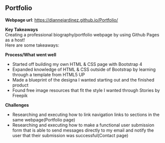 
## Portfolio

**Webpage url**: https://diannejardinez.github.io/Portfolio/


**Key Takeaways**<br>
Creating a professional biography/portfolio webpage by using Github Pages as a host!<br>
Here are some takeaways:

**Process/What went well**

- Started off building my own HTML & CSS page with Bootstrap 4
- Expanded knowledge of HTML & CSS outside of Bootstrap by learning through a template from HTML5 UP
- Made a blueprint of the designa I wanted starting out and the finished product 
- Found free image resources that fit the style I wanted through Stories by Freepik


**Challenges**

- Researching and executing how to link navigation links to sections in the same webpage(Portfolio page)
- Researching and executing how to make a functional user submission form that is able to send messages directly to my email and notify the user that their submission was successful(Contact page)



